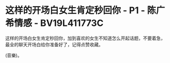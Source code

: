 # 这样的开场白女生肯定秒回你 - P1 - 陈广希情感 - BV19L411773C

这样的开场白女生肯定秒回你，加到喜欢的女生不知道怎么开起话题，不要着急，最全的聊天开场白给你准备好了，记得点赞收藏。

(音樂)。
